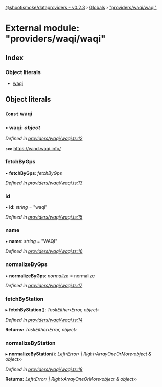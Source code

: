 [@shootismoke/dataproviders - v0.2.3](../README.md) › [Globals](../globals.md) › ["providers/waqi/waqi"](_providers_waqi_waqi_.md)

# External module: "providers/waqi/waqi"

## Index

### Object literals

* [waqi](_providers_waqi_waqi_.md#const-waqi)

## Object literals

### `Const` waqi

### ▪ **waqi**: *object*

*Defined in [providers/waqi/waqi.ts:12](https://github.com/shootismoke/common/blob/b01485a/packages/dataproviders/src/providers/waqi/waqi.ts#L12)*

**`see`** https://wind.waqi.info/

###  fetchByGps

• **fetchByGps**: *fetchByGps*

*Defined in [providers/waqi/waqi.ts:13](https://github.com/shootismoke/common/blob/b01485a/packages/dataproviders/src/providers/waqi/waqi.ts#L13)*

###  id

• **id**: *string* = "waqi"

*Defined in [providers/waqi/waqi.ts:15](https://github.com/shootismoke/common/blob/b01485a/packages/dataproviders/src/providers/waqi/waqi.ts#L15)*

###  name

• **name**: *string* = "WAQI"

*Defined in [providers/waqi/waqi.ts:16](https://github.com/shootismoke/common/blob/b01485a/packages/dataproviders/src/providers/waqi/waqi.ts#L16)*

###  normalizeByGps

• **normalizeByGps**: *normalize* =  normalize

*Defined in [providers/waqi/waqi.ts:17](https://github.com/shootismoke/common/blob/b01485a/packages/dataproviders/src/providers/waqi/waqi.ts#L17)*

###  fetchByStation

▸ **fetchByStation**(): *TaskEither‹Error, object›*

*Defined in [providers/waqi/waqi.ts:14](https://github.com/shootismoke/common/blob/b01485a/packages/dataproviders/src/providers/waqi/waqi.ts#L14)*

**Returns:** *TaskEither‹Error, object›*

###  normalizeByStation

▸ **normalizeByStation**(): *Left‹Error› | Right‹ArrayOneOrMore‹object & object››*

*Defined in [providers/waqi/waqi.ts:18](https://github.com/shootismoke/common/blob/b01485a/packages/dataproviders/src/providers/waqi/waqi.ts#L18)*

**Returns:** *Left‹Error› | Right‹ArrayOneOrMore‹object & object››*
